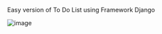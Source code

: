Easy version of To Do List using Framework Django

![image](https://github.com/falcolnic/Todo-List/assets/76709589/55a5f11a-c412-41fc-9f42-e80a9aa90330)
